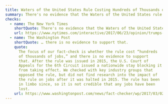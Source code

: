 ```yaml
---
title: Waters of the United States Rule Costing Hundreds of Thousands of Jobs
summary: There's no evidence that the Waters of the United States rule caused severe job losses.
checks:
  - name: The New York Times
    shortQuote: There's no evidence that the Waters of the United States rule caused severe job losses.
    url: https://www.nytimes.com/interactive/2017/06/23/opinion/trumps-lies.html
  - name: The Washington Post
    shortQuote: … there is no evidence to support that.
    quote:
      The focus of our fact-check is whether the rule cost “hundreds
      of thousands of jobs,” and there is no evidence to support
      that. After the rule was issued in 2015, the U.S. Court of
      Appeals for the 6th Circuit issued a nationwide stay blocking it
      from taking effect. We checked with key industry groups that
      opposed the rule, but did not find research into the impact of
      the rule on jobs after it was halted in 2015. The rule has been
      in limbo since, so it is not credible that any jobs have been
      lost.
    url: https://www.washingtonpost.com/news/fact-checker/wp/2017/03/02/trumps-claim-that-waters-of-the-united-states-rule-cost-hundreds-of-thousands-of-jobs/
---
```

